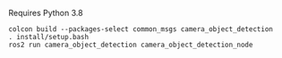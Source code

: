 Requires Python 3.8

```
colcon build --packages-select common_msgs camera_object_detection
. install/setup.bash
ros2 run camera_object_detection camera_object_detection_node
```
